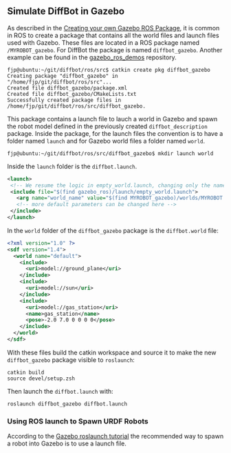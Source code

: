 ## Simulate DiffBot in Gazebo

As described in the [Creating your own Gazebo ROS Package](http://gazebosim.org/tutorials?tut=ros_roslaunch#CreatingyourownGazeboROSPackage), it is common in ROS to create a package that contains all the world files and launch files used with Gazebo. These files are located in a ROS package named `/MYROBOT_gazebo`. For DiffBot the package is named `diffbot_gazebo`. Another example can be found in the [gazebo_ros_demos](https://github.com/ros-simulation/gazebo_ros_demos) repository.

```console
fjp@ubuntu:~/git/diffbot/ros/src$ catkin create pkg diffbot_gazebo
Creating package "diffbot_gazebo" in "/home/fjp/git/diffbot/ros/src"...
Created file diffbot_gazebo/package.xml
Created file diffbot_gazebo/CMakeLists.txt
Successfully created package files in /home/fjp/git/diffbot/ros/src/diffbot_gazebo.
```
 
 This package contains a launch file to lauch a world in Gazebo and spawn the robot model defined in the previously created `diffbot_description` package.
 Inside the package, for the launch files the convention is to have a folder named `launch` and for Gazebo world files a folder named `world`.
 
 ```console
 fjp@ubuntu:~/git/diffbot/ros/src/diffbot_gazebo$ mkdir launch world
 ```
 
 Inside the `launch` folder is the `diffbot.launch`.
 
 ```xml
 <launch>
  <!-- We resume the logic in empty_world.launch, changing only the name of the world to be launched -->
  <include file="$(find gazebo_ros)/launch/empty_world.launch">
    <arg name="world_name" value="$(find MYROBOT_gazebo)/worlds/MYROBOT.world"/>
    <!-- more default parameters can be changed here -->
  </include>
</launch>
```

In the `world` folder of the `diffbot_gazebo` package is the `diffbot.world` file:

```xml
<?xml version="1.0" ?>
<sdf version="1.4">
  <world name="default">
    <include>
      <uri>model://ground_plane</uri>
    </include>
    <include>
      <uri>model://sun</uri>
    </include>
    <include>
      <uri>model://gas_station</uri>
      <name>gas_station</name>
      <pose>-2.0 7.0 0 0 0 0</pose>
    </include>
  </world>
</sdf>
```

With these files build the catkin workspace and source it to make the new `diffbot_gazebo` package visible to `roslaunch`:

```console
catkin build
source devel/setup.zsh
```

Then launch the `diffbot.launch` with:

```console
roslaunch diffbot_gazebo diffbot.launch
```


 
 ### Using ROS launch to Spawn URDF Robots
 
 According to the [Gazebo roslaunch tutorial](http://gazebosim.org/tutorials?tut=ros_roslaunch#UsingroslaunchtoSpawnURDFRobots) the recommended way
 to spawn a robot into Gazebo is to use a launch file.
